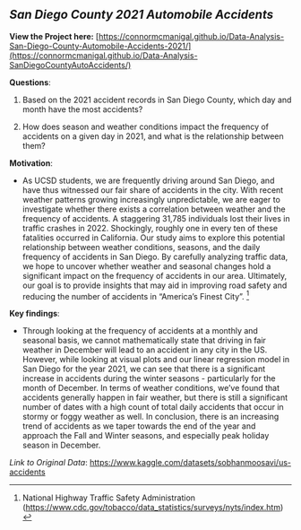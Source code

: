 ## *San Diego County 2021 Automobile Accidents*

**View the Project here:** [https://connormcmanigal.github.io/Data-Analysis-San-Diego-County-Automobile-Accidents-2021/](https://connormcmanigal.github.io/Data-Analysis-SanDiegoCountyAutoAccidents/)

**Questions**:
1. Based on the 2021 accident records in San Diego County, which day and month have the most accidents?

2. How does season and weather conditions impact the frequency of accidents on a given day in 2021, and what is the relationship between them?

**Motivation**:
- As UCSD students, we are frequently driving around San Diego, and have thus witnessed our fair share of accidents in the city. With recent weather patterns growing increasingly unpredictable, we are eager to investigate whether there exists a correlation between weather and the frequency of accidents. A staggering 31,785 individuals lost their lives in traffic crashes in 2022. Shockingly, roughly one in every ten of these fatalities occurred in California. Our study aims to explore this potential relationship between weather conditions, seasons, and the daily frequency of accidents in San Diego. By carefully analyzing traffic data, we hope to uncover whether weather and seasonal changes hold a significant impact on the frequency of accidents in our area. Ultimately, our goal is to provide insights that may aid in improving road safety and reducing the number of accidents in “America’s Finest City”. [^1]

[^1]: National Highway Traffic Safety Administration (https://www.cdc.gov/tobacco/data_statistics/surveys/nyts/index.htm) 

**Key findings**:
- Through looking at the frequency of accidents at a monthly and seasonal basis, we cannot mathematically state that driving in fair weather in December will lead to an accident in any city in the US. However, while looking at visual plots and our linear regression model in San Diego for the year 2021, we can see that there is a significant increase in accidents during the winter seasons - particularly for the month of December. In terms of weather conditions, we’ve found that accidents generally happen in fair weather, but there is still a significant number of dates with a high count of total daily accidents that occur in stormy or foggy weather as well. In conclusion, there is an increasing trend of accidents as we taper towards the end of the year and approach the Fall and Winter seasons, and especially peak holiday season in December.


*Link to Original Data*: https://www.kaggle.com/datasets/sobhanmoosavi/us-accidents 
